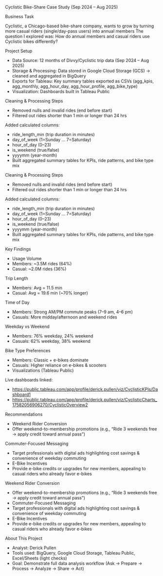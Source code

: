 Cyclistic Bike-Share Case Study (Sep 2024 – Aug 2025)

Business Task

Cyclistic, a Chicago-based bike-share company, wants to grow by turning more casual riders (single/day-pass users) into annual members
The question I explored was: How do annual members and casual riders use Cyclistic bikes differently?

Project Setup
- Data Source: 12 months of Divvy/Cyclistic trip data (Sep 2024 – Aug 2025)
- Storage & Processing: Data stored in Google Cloud Storage (GCS) → cleaned and aggregated in BigQuery
- Exports for Tableau: Key summary tables exported as CSVs (agg_kpis, agg_monthly, agg_hour_day, agg_hour_profile, agg_bike_type)
- Visualization: Dashboards built in Tableau Public

Cleaning & Processing Steps
- Removed nulls and invalid rides (end before start)
- Filtered out rides shorter than 1 min or longer than 24 hrs

Added calculated columns:
- ride_length_min (trip duration in minutes)
- day_of_week (1=Sunday … 7=Saturday)
- hour_of_day (0–23)
- is_weekend (true/false)
- yyyymm (year-month)
- Built aggregated summary tables for KPIs, ride patterns, and bike type mix

Cleaning & Processing Steps
- Removed nulls and invalid rides (end before start)
- Filtered out rides shorter than 1 min or longer than 24 hrs

Added calculated columns:
- ride_length_min (trip duration in minutes)
- day_of_week (1=Sunday … 7=Saturday)
- hour_of_day (0–23)
- is_weekend (true/false)
- yyyymm (year-month)
- Built aggregated summary tables for KPIs, ride patterns, and bike type mix

Key Findings
- Usage Volume
- Members: ~3.5M rides (64%)
- Casual: ~2.0M rides (36%)

Trip Length
- Members: Avg = 11.5 min
- Casual: Avg = 19.6 min (~70% longer)

Time of Day
- Members: Strong AM/PM commute peaks (7–9 am, 4–6 pm)
- Casuals: More midday/afternoon and weekend rides

Weekday vs Weekend
- Members: 76% weekday, 24% weekend
- Casuals: 62% weekday, 38% weekend

Bike Type Preferences
- Members: Classic + e-bikes dominate
- Casuals: Higher reliance on e-bikes & scooters
- Visualizations (Tableau Public)

Live dashboards linked:
- https://public.tableau.com/app/profile/derick.pullen/viz/CyclisticKPIs/Dashboard1
- https://public.tableau.com/app/profile/derick.pullen/viz/CyclisticCharts_17582056906270/CyclisticOverview2

Recommendations
- Weekend Rider Conversion
- Offer weekend-to-membership promotions (e.g., “Ride 3 weekends free → apply credit toward annual pass”)

Commuter-Focused Messaging
- Target professionals with digital ads highlighting cost savings & convenience of weekday commuting
- E-Bike Incentives
- Provide e-bike credits or upgrades for new members, appealing to casual riders who already favor e-bikes

Weekend Rider Conversion
- Offer weekend-to-membership promotions (e.g., “Ride 3 weekends free → apply credit toward annual pass”)
- Commuter-Focused Messaging
- Target professionals with digital ads highlighting cost savings & convenience of weekday commuting
- E-Bike Incentives
- Provide e-bike credits or upgrades for new members, appealing to casual riders who already favor e-bikes

About This Project
- Analyst: Derick Pullen
- Tools used: BigQuery, Google Cloud Storage, Tableau Public, Excel/Sheets (light checks)
- Goal: Demonstrate full data analysis workflow (Ask → Prepare → Process → Analyze → Share → Act)
